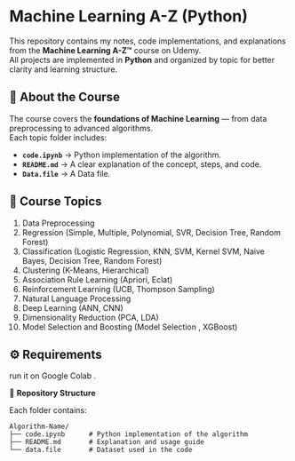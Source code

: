 # Machine Learning A-Z (Python)

This repository contains my notes, code implementations, and explanations from the **Machine Learning A-Z™** course on Udemy.  
All projects are implemented in **Python** and organized by topic for better clarity and learning structure.

## 🎯 About the Course
The course covers the **foundations of Machine Learning** — from data preprocessing to advanced algorithms.  
Each topic folder includes:
- **`code.ipynb`** → Python implementation of the algorithm.  
- **`README.md`** → A clear explanation of the concept, steps, and code.
- **`Data.file`** → A Data file.
## 📘 Course Topics
1. Data Preprocessing  
2. Regression (Simple, Multiple, Polynomial, SVR, Decision Tree, Random Forest)  
3. Classification (Logistic Regression, KNN, SVM, Kernel SVM, Naive Bayes, Decision Tree, Random Forest)  
4. Clustering (K-Means, Hierarchical)  
5. Association Rule Learning (Apriori, Eclat)  
6. Reinforcement Learning (UCB, Thompson Sampling)  
7. Natural Language Processing  
8. Deep Learning (ANN, CNN)  
9. Dimensionality Reduction (PCA, LDA)  
10. Model Selection and Boosting (Model Selection , XGBoost)

## ⚙️ Requirements
 run it on Google Colab .



🧩 **Repository Structure**

Each folder contains:

```
Algorithm-Name/
├── code.ipynb      # Python implementation of the algorithm
├── README.md       # Explanation and usage guide
└── data.file       # Dataset used in the code
```


